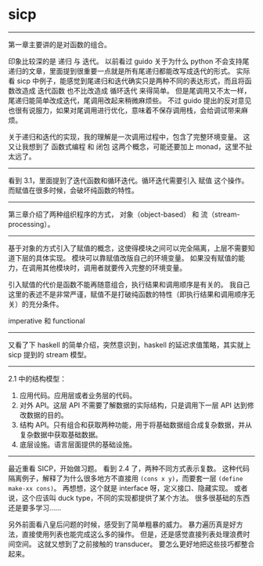 # sicp

---

第一章主要讲的是对函数的组合。

印象比较深的是 递归 与 迭代。
以前看过 guido 关于为什么 python 不会支持尾递归的文章，里面提到很重要一点就是所有尾递归都能改写成迭代的形式。
实际看 sicp 中例子，能感觉到尾递归和迭代确实只是两种不同的表达形式，而且将函数改造成 迭代函数 也不比改造成 循环迭代 来得简单。
但是尾调用又不太一样，尾递归能简单改成迭代，尾调用改起来稍微麻烦些。
不过 guido 提出的反对意见也很有说服力，如果对尾调用进行优化，意味着不保存调用栈，会给调试带来麻烦。

关于递归和迭代的实现，我的理解是一次调用过程中，包含了完整环境变量。
这又让我想到了 函数式编程 和 闭包 这两个概念，可能还要加上 monad，这里不扯太远了。

---

看到 3.1，里面提到了迭代函数和循环迭代。循环迭代需要引入 赋值 这个操作。
而赋值在很多时候，会破坏纯函数的特性。

---

第三章介绍了两种组织程序的方式， 对象（object-based） 和 流（stream-processing）。

---

基于对象的方式引入了赋值的概念，这使得模块之间可以完全隔离，上层不需要知道下层的具体实现。
模块可以靠赋值改版自己的环境变量。
如果没有赋值的能力，在调用其他模块时，调用者就要传入完整的环境变量。

引入赋值的代价是函数不能再随意组合，执行结果和调用顺序是有关的。
我自己这里的表述不是非常严谨，赋值不是打破纯函数的特性（即执行结果和调用顺序无关）的充分条件。

imperative 和 functional

---

又看了下 haskell 的简单介绍，突然意识到，haskell 的延迟求值策略，其实就上 sicp 提到的 stream 模型。

---

2.1 中的结构模型：

1. 应用代码。应用层或者业务层的代码。
2. 对外 API。这层 API 不需要了解数据的实际结构，只是调用下一层 API 达到修改数据的目的。
3. 结构 API。只有组合和获取两种功能，用于将基础数据组合成复杂数据，并从复杂数据中获取基础数据。
4. 底层设施。语言层面提供的基础设施。

---

最近重看 SICP，开始做习题。
看到 2.4 了，两种不同方式表示复数。
这种代码隔离例子，解释了为什么很多地方不直接用 `(cons x y)`，而要套一层 `(define make-xx cons)`。
再想想，这个就是 interface 呀，定义接口、隐藏实现。
或者说，这个应该叫 duck type，不同的实现都提供了某个方法。
很多很基础的东西还是要多学习……

另外前面看八皇后问题的时候，感受到了简单粗暴的威力。
暴力遍历真是好方法，直接使用列表也能完成这么多的操作。
但是，还是感觉直接列表处理浪费时间空间。
这就又想到了之前接触的 transducer。
要怎么更好地把这些技巧都整合起来。

